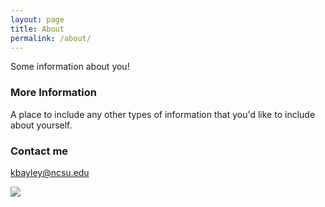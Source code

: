 ```yaml
---
layout: page
title: About
permalink: /about/
---
```


Some information about you!

### More Information

A place to include any other types of information that you'd like to include about yourself.

### Contact me

[kbayley@ncsu.edu](mailto:kbayley@ncsu.edu)

![](C:\Users\kabayley\Desktop\Kaitlyn.jpg)  
